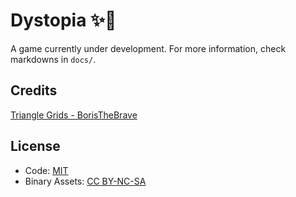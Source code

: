 # Dystopia ✨🌾

A game currently under development. For more information, check markdowns in `docs/`.

## Credits

[Triangle Grids - BorisTheBrave](https://github.com/BorisTheBrave/grids/blob/main/src/updown_tri.py)

## License

- Code: [MIT](https://opensource.org/license/mit)
- Binary Assets: [CC BY-NC-SA](https://creativecommons.org/licenses/by-nc-sa/4.0/)
